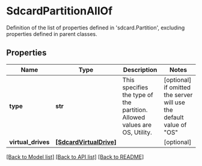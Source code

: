 # SdcardPartitionAllOf

Definition of the list of properties defined in 'sdcard.Partition', excluding properties defined in parent classes.
## Properties
Name | Type | Description | Notes
------------ | ------------- | ------------- | -------------
**type** | **str** | This specifies the type of the partition. Allowed values are OS, Utility. | [optional]  if omitted the server will use the default value of "OS"
**virtual_drives** | [**[SdcardVirtualDrive]**](SdcardVirtualDrive.md) |  | [optional] 

[[Back to Model list]](../README.md#documentation-for-models) [[Back to API list]](../README.md#documentation-for-api-endpoints) [[Back to README]](../README.md)



